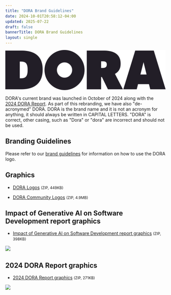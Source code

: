 ```yaml
---
title: "DORA Brand Guidelines"
date: 2024-10-01T20:58:12-04:00
updated: 2025-07-22
draft: false
bannerTitle: DORA Brand Guidelines
layout: single
---
```


![DORA](DORA-Horizontal-Logo.svg)

DORA's current brand was launched in October of 2024 along with the [2024 DORA Report](/research/2024/dora-report/). As part of this rebranding, we have also "de-acronymed" DORA. DORA is the brand name and it is not an acronym for anything, it should always be written in CAPITAL LETTERS. "DORA" is correct, other casing, such as "Dora" or "dora" are incorrect and should not be used.

## Branding Guidelines

Please refer to our [brand guidelines](https://storage.googleapis.com/dora-brand-2024/DORA-Brand-Guidelines.pdf) for information on how to use the DORA logo.

## Graphics

* [DORA Logos](https://storage.googleapis.com/dora-brand-2024/DORA-Logo.zip) <small>(ZIP, 449KB)</small>

* [DORA Community Logos](https://storage.googleapis.com/dora-brand-2024/DORA-Community-Logo.zip) <small>(ZIP, 4.9MB)</small>

## Impact of Generative AI on Software Development report graphics

* [Impact of Generative AI on Software Development report graphics](https://storage.googleapis.com/dora-report-gen-ai-2025/impact-of-generative-ai-in-software-development-report-cover-art.zip) <small>(ZIP, 398KB)</small>

<a href="https://storage.googleapis.com/dora-report-gen-ai-2025/impact-of-generative-ai-in-software-development-report-cover-art.zip"><img src="/research/ai/gen-ai-report/dora-impact-of-generative-ai-in-software-development-report.png" style="max-width:24em;"></a>

## 2024 DORA Report graphics

* [2024 DORA Report graphics](https://storage.googleapis.com/dora-report-2024/DORA-report-cover-art.zip) <small>(ZIP, 271KB)</small>

<a href="https://storage.googleapis.com/dora-report-2024/DORA-report-cover-art.zip"><img src="/research/2024/dora-report/2024-dora-accelerate-state-of-devops-report.png" style="max-width:24em;"></a>
